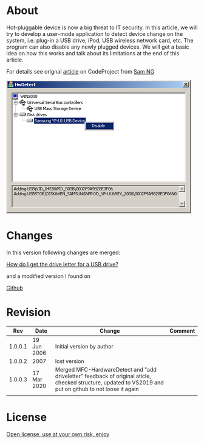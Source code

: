 # About
Hot-pluggable device is now a big threat to IT security. In this article, we will try to develop a user-mode application to detect device change on the system, i.e. plug-in a USB drive, iPod, USB wireless network card, etc. The program can also disable any newly plugged devices. We will get a basic idea on how this works and talk about its limitations at the end of this article. 

For details see orignal [article](https://www.codeproject.com/Articles/14500/Detecting-Hardware-Insertion-and-or-Removal) on CodeProject from [Sam NG](https://www.codeproject.com/script/Membership/View.aspx?mid=1884307)

![](HwDetect.png)


# Changes
In this version following changes are merged:

[How do I get the drive letter for a USB drive?](https://www.codeproject.com/Messages/3169301/Re-How-do-I-get-the-drive-letter-for-a-USB-drive.aspx)

and a modified version I found on

[Github](https://github.com/haoict/MFC-HardwareDetect)

# Revision

| Rev  | Date   | Change  | Comment  |
|---|---|---|---|
|1.0.0.1|19 Jun 2006|Initial version by author|   |
|1.0.0.2|2007|lost version|   |
|1.0.0.3|17 Mar 2020| Merged MFC-HardwareDetect and "add driveletter" feedback of original aticle, checked structure, updated to VS2019 and put on github to not loose it again |   |
|   |   |   |   |

# License
[Open license, use at your own risk, enjoy](https://www.codeproject.com/Messages/3209423/Re-License.aspx)